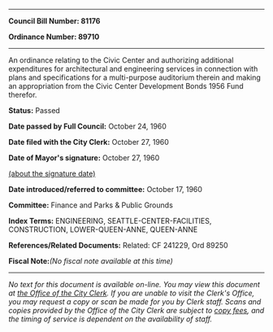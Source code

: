 

********

**Council Bill Number: 81176**
   
**Ordinance Number: 89710**
********

 An ordinance relating to the Civic Center and authorizing additional expenditures for architectural and engineering services in connection with plans and specifications for a multi-purpose auditorium therein and making an appropriation from the Civic Center Development Bonds 1956 Fund therefor.

**Status:** Passed
   
**Date passed by Full Council:** October 24, 1960
   
**Date filed with the City Clerk:** October 27, 1960
   
**Date of Mayor's signature:** October 27, 1960
   
[(about the signature date)](/~public/approvaldate.htm)
   
   
   
**Date introduced/referred to committee:** October 17, 1960
   
**Committee:** Finance and Parks & Public Grounds
   
   
**Index Terms:** ENGINEERING, SEATTLE-CENTER-FACILITIES, CONSTRUCTION, LOWER-QUEEN-ANNE, QUEEN-ANNE

**References/Related Documents:** Related: CF 241229, Ord 89250

**Fiscal Note:**_(No fiscal note available at this time)_
********

_No text for this document is available on-line. You may view this document at [the Office of the City Clerk](http://www.seattle.gov/leg/clerk/contactUs.htm). If you are unable to visit the Clerk's Office, you may request a copy or scan be made for you by Clerk staff. Scans and copies provided by the Office of the City Clerk are subject to [copy fees](http://clerk.seattle.gov/~public/clerkfees.htm), and the timing of service is dependent on the availability of staff._

